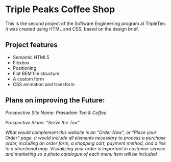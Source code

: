 # Triple Peaks Coffee Shop

This is the second project of the Software Engineering program at TripleTen. It was created using HTML and CSS, based on the design brief.

## Project features

- Semantic HTML5
- Flexbox
- Positioning
- Flat BEM file structure
- A custom form
- CSS animation and transform

## Plans on improving the Future:

_Prospective Site Name: Prasadam Tea & Coffee_

_Prospective Sloan: "Serve the Tea"_

_What would complement this website is an "Order Now", or "Place your Order" page. It would include all elements necessary to process a purchase order, including an order form, a shopping cart, payment method, and a link to a directional map. Visualizing your order is important in customer service and marketing so a photo catalogue of each menu item will be included_
